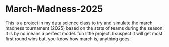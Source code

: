 # March-Madness-2025

This is a project in my data science class to try and simulate the march madness tournament (2025) based on the stats of teams during the season. 
It is by no means a perfect model. fun little project. I suspect it will get most first round wins but, you know how march is, anything goes. 
